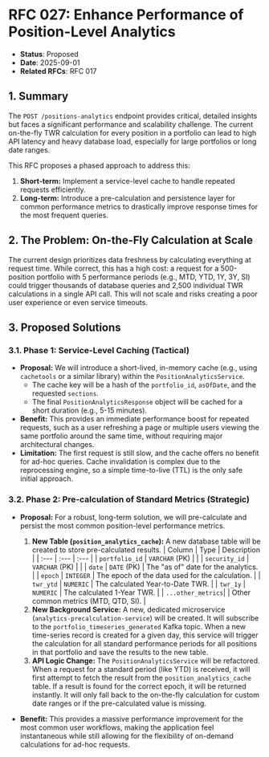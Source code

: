# RFC 027: Enhance Performance of Position-Level Analytics

* **Status**: Proposed
* **Date**: 2025-09-01
* **Related RFCs**: RFC 017

## 1. Summary

The `POST /positions-analytics` endpoint provides critical, detailed insights but faces a significant performance and scalability challenge. The current on-the-fly TWR calculation for every position in a portfolio can lead to high API latency and heavy database load, especially for large portfolios or long date ranges.

This RFC proposes a phased approach to address this:
1.  **Short-term:** Implement a service-level cache to handle repeated requests efficiently.
2.  **Long-term:** Introduce a pre-calculation and persistence layer for common performance metrics to drastically improve response times for the most frequent queries.

## 2. The Problem: On-the-Fly Calculation at Scale

The current design prioritizes data freshness by calculating everything at request time. While correct, this has a high cost: a request for a 500-position portfolio with 5 performance periods (e.g., MTD, YTD, 1Y, 3Y, SI) could trigger thousands of database queries and 2,500 individual TWR calculations in a single API call. This will not scale and risks creating a poor user experience or even service timeouts.

## 3. Proposed Solutions

### 3.1. Phase 1: Service-Level Caching (Tactical)

* **Proposal:** We will introduce a short-lived, in-memory cache (e.g., using `cachetools` or a similar library) within the `PositionAnalyticsService`.
    * The cache key will be a hash of the `portfolio_id`, `asOfDate`, and the requested `sections`.
    * The final `PositionAnalyticsResponse` object will be cached for a short duration (e.g., 5-15 minutes).
* **Benefit:** This provides an immediate performance boost for repeated requests, such as a user refreshing a page or multiple users viewing the same portfolio around the same time, without requiring major architectural changes.
* **Limitation:** The first request is still slow, and the cache offers no benefit for ad-hoc queries. Cache invalidation is complex due to the reprocessing engine, so a simple time-to-live (TTL) is the only safe initial approach.

### 3.2. Phase 2: Pre-calculation of Standard Metrics (Strategic)

* **Proposal:** For a robust, long-term solution, we will pre-calculate and persist the most common position-level performance metrics.
    1.  **New Table (`position_analytics_cache`):** A new database table will be created to store pre-calculated results.
        | Column | Type | Description |
        | :--- | :--- | :--- |
        | `portfolio_id` | `VARCHAR` (PK) | |
        | `security_id` | `VARCHAR` (PK) | |
        | `date` | `DATE` (PK) | The "as of" date for the analytics. |
        | `epoch` | `INTEGER` | The epoch of the data used for the calculation. |
        | `twr_ytd` | `NUMERIC` | The calculated Year-to-Date TWR. |
        | `twr_1y` | `NUMERIC` | The calculated 1-Year TWR. |
        | `...other_metrics`| | Other common metrics (MTD, QTD, SI). |
    2.  **New Background Service:** A new, dedicated microservice (`analytics-precalculation-service`) will be created. It will subscribe to the `portfolio_timeseries_generated` Kafka topic. When a new time-series record is created for a given day, this service will trigger the calculation for all standard performance periods for all positions in that portfolio and save the results to the new table.
    3.  **API Logic Change:** The `PositionAnalyticsService` will be refactored. When a request for a standard period (like YTD) is received, it will first attempt to fetch the result from the `position_analytics_cache` table. If a result is found for the correct epoch, it will be returned instantly. It will only fall back to the on-the-fly calculation for custom date ranges or if the pre-calculated value is missing.

* **Benefit:** This provides a massive performance improvement for the most common user workflows, making the application feel instantaneous while still allowing for the flexibility of on-demand calculations for ad-hoc requests.